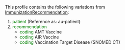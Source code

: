 This profile contains the following variations from [ImmunizationRecommendation](http://hl7.org/fhir/STU3/ImmunizationRecommendation):

1. <span style='color:green'> patient </span>  (Reference as: au-patient)
1. <span style='color:green'> recommendation </span> 
   * <span style='color:green'> coding </span> AMT Vaccine
   * <span style='color:green'> coding </span> AIR Vaccine
   * <span style='color:green'> coding </span> Vaccination Target Disease (SNOMED CT)